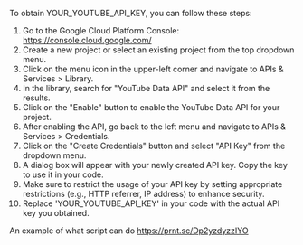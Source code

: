 To obtain YOUR_YOUTUBE_API_KEY, you can follow these steps:

1. Go to the Google Cloud Platform Console: https://console.cloud.google.com/
2. Create a new project or select an existing project from the top dropdown menu.
3. Click on the menu icon in the upper-left corner and navigate to APIs & Services > Library.
4. In the library, search for "YouTube Data API" and select it from the results.
5. Click on the "Enable" button to enable the YouTube Data API for your project.
6. After enabling the API, go back to the left menu and navigate to APIs & Services > Credentials.
7. Click on the "Create Credentials" button and select "API Key" from the dropdown menu.
8. A dialog box will appear with your newly created API key. Copy the key to use it in your code.
9. Make sure to restrict the usage of your API key by setting appropriate restrictions (e.g., HTTP referrer, IP address) to enhance security.
10. Replace 'YOUR_YOUTUBE_API_KEY' in your code with the actual API key you obtained.

An example of what script can do https://prnt.sc/Dp2yzdyzzIYO
